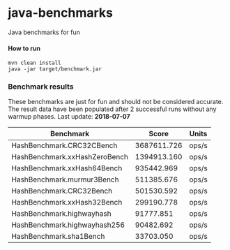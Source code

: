 # java-benchmarks
Java benchmarks for fun

#### How to run

    mvn clean install
    java -jar target/benchmark.jar
    
### Benchmark results
These benchmarks are just for fun and should not be considered accurate.
The result data have been populated after 2 successful runs without any warmup phases.
Last update: **2018-07-07**

|Benchmark|Score|Units|
|---------|-----|-----|
HashBenchmark.CRC32CBench|3687611.726|ops/s
HashBenchmark.xxHashZeroBench|1394913.160|ops/s
HashBenchmark.xxHash64Bench|935442.969|ops/s
HashBenchmark.murmur3Bench|511385.676|ops/s
HashBenchmark.CRC32Bench|501530.592|ops/s
HashBenchmark.xxHash32Bench|299190.778|ops/s
HashBenchmark.highwayhash|91777.851|ops/s
HashBenchmark.highwayhash256|90482.692|ops/s
HashBenchmark.sha1Bench|33703.050|ops/s
